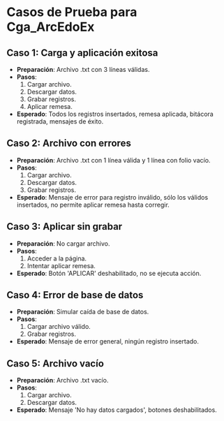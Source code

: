 # Casos de Prueba para Cga_ArcEdoEx

## Caso 1: Carga y aplicación exitosa
- **Preparación**: Archivo .txt con 3 líneas válidas.
- **Pasos**:
  1. Cargar archivo.
  2. Descargar datos.
  3. Grabar registros.
  4. Aplicar remesa.
- **Esperado**: Todos los registros insertados, remesa aplicada, bitácora registrada, mensajes de éxito.

## Caso 2: Archivo con errores
- **Preparación**: Archivo .txt con 1 línea válida y 1 línea con folio vacío.
- **Pasos**:
  1. Cargar archivo.
  2. Descargar datos.
  3. Grabar registros.
- **Esperado**: Mensaje de error para registro inválido, sólo los válidos insertados, no permite aplicar remesa hasta corregir.

## Caso 3: Aplicar sin grabar
- **Preparación**: No cargar archivo.
- **Pasos**:
  1. Acceder a la página.
  2. Intentar aplicar remesa.
- **Esperado**: Botón 'APLICAR' deshabilitado, no se ejecuta acción.

## Caso 4: Error de base de datos
- **Preparación**: Simular caída de base de datos.
- **Pasos**:
  1. Cargar archivo válido.
  2. Grabar registros.
- **Esperado**: Mensaje de error general, ningún registro insertado.

## Caso 5: Archivo vacío
- **Preparación**: Archivo .txt vacío.
- **Pasos**:
  1. Cargar archivo.
  2. Descargar datos.
- **Esperado**: Mensaje 'No hay datos cargados', botones deshabilitados.
